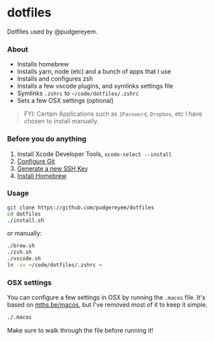 # dotfiles

Dotfiles used by @pudgereyem.

### About

- Installs homebrew
- Installs yarn, node (etc) and a bunch of apps that I use
- Installs and configures zsh
- Installs a few vscode plugins, and symlinks settings file
- Symlinks `.zshrc` to `~/code/dotfiles/.zshrc`
- Sets a few OSX settings (optional)

> FYI: Certain Applications such as `1Password`, `Dropbox`, etc I have chosen to install manually.

### Before you do anything

1. Install Xcode Developer Tools, `xcode-select --install`
2. [Configure Git](https://git-scm.com/book/en/v2/Customizing-Git-Git-Configuration)
3. [Generate a new SSH Key](https://docs.github.com/en/github/authenticating-to-github/generating-a-new-ssh-key-and-adding-it-to-the-ssh-agent)
4. [Install Homebrew](https://brew.sh)

### Usage

```sh
git clone https://github.com/pudgereyem/dotfiles
cd dotfiles
./install.sh
```

or manually:

```sh
./brew.sh
./zsh.sh
./vscode.sh
ln -sv ~/code/dotfiles/.zshrc ~
```

### OSX settings

You can configure a few settings in OSX by running the `.macos` file. It's based on [mths.be/macos](https://mths.be/macos), but I've removed most of it to keep it simple.

```sh
./.macos
```

Make sure to walk through the file before running it!

